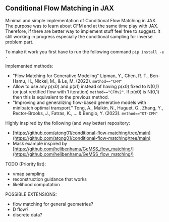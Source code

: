## Conditional Flow Matching in JAX

Minimal and simple implementation of Conditional Flow Matching in JAX. The purpose was to learn about CFM and at the same time play with JAX. Therefore, if there are better way to implement stuff feel free to suggest. It still working in progress especially the conditional sampling for inverse problem part.

To make it work you first have to run the following command `pip install -e .`

Implemented methods:
- "Flow Matching for Generative Modeling" Lipman, Y., Chen, R. T., Ben-Hamu, H., Nickel, M., & Le, M. (2022). `method=="CFM"`
- Allow to use any p(x0) and p(x1) instead of having p(x0) fixed to N(0,1) (or just rectified flow with 1 iteration)  `method=="CFMv2"`. If p(x0) is N(0,1) then this is equivalent to the previous method.
- "Improving and generalizing flow-based generative models with minibatch optimal transport." Tong, A., Malkin, N., Huguet, G., Zhang, Y., Rector-Brooks, J., Fatras, K., ... & Bengio, Y. (2023). `method=="OT-CFM"`


Highly inspired by the following (and way better) repository:
- [https://github.com/atong01/conditional-flow-matching/tree/main](https://github.com/atong01/conditional-flow-matching/tree/main)
- Mask example inspired by [https://github.com/helibenhamu/GeMSS_flow_matching/](https://github.com/helibenhamu/GeMSS_flow_matching/)


TODO (Priority list):
- vmap sampling
- reconstruction guidance that works
- likelihood computation

POSSIBLE EXTENSIONS:
- flow matching for general geometries?
- D flow?
- discrete data?